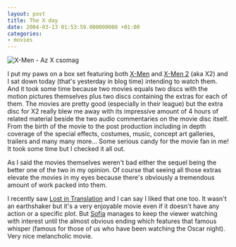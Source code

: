 ```yaml
---
layout: post
title: The X day
date: 2004-03-13 01:53:59.000000000 +01:00
categories:
- movies
---
```

![X-Men - Az X csomag](https://content.rusiczki.net/blogpics/xmen_az_xcsomag.jpg)

I put my paws on a box set featuring both [X-Men](http://www.imdb.com/title/tt0120903/) and [X-Men 2](http://www.imdb.com/title/tt0290334/) (aka X2) and I sat down today (that's yesterday in blog time) intending to watch them. And it took some time because two movies equals two discs with the motion pictures themselves plus two discs containing the extras for each of them. The movies are pretty good (especially in their league) but the extra disc for X2 really blew me away with its impressive amount of 4 hours of related material beside the two audio commentaries on the movie disc itself. From the birth of the movie to the post production including in depth coverage of the special effects, costumes, music, concept art galleries, trailers and many many more... Some serious candy for the movie fan in me! It took some time but I checked it all out.

As I said the movies themselves weren't bad either the sequel being the better one of the two in my opinion. Of course that seeing all those extras elevate the movies in my eyes because there's obviously a tremendous amount of work packed into them.

I recently saw [Lost in Translation](http://www.imdb.com/title/tt0335266/) and I can say I liked that one too. It wasn't an earthshaker but it's a very enjoyable movie even if it doesn't have any action or a specific plot. But [Sofia](http://www.imdb.com/name/nm0001068/ "Sofia Coppola") manages to keep the viewer watching with interest until the almost obvious ending which features that famous whisper (famous for those of us who have been watching the Oscar night). Very nice melancholic movie.
